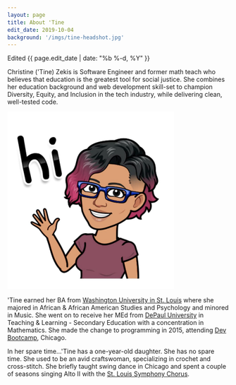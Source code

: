 ```yaml
---
layout: page
title: About 'Tine
edit_date: 2019-10-04
background: '/imgs/tine-headshot.jpg'
---
```


<p>Edited {{ page.edit_date | date: "%b %-d, %Y" }}</p>
<p>
  Christine ('Tine) Zekis is Software Engineer and former math teach who believes that education is the greatest tool for social justice. She combines her education background and web development skill-set to champion Diversity, Equity, and Inclusion in the tech industry, while delivering clean, well-tested code.
</p>
<div>
  <img width="75%" src="/imgs/tine-bitmoji.png">
</div>
<p>
  'Tine earned her BA from <a target="_blank" href="https://wustl.edu/">Washington University in St. Louis</a> where she majored in African &amp; African American Studies and Psychology and minored in Music. She went on to receive her MEd from <a target="_blank" href="https://www.depaul.edu/">DePaul University</a> in Teaching &amp; Learning - Secondary Education with a concentration in Mathematics. She made the change to programming in 2015, attending <a target="_blank" href="https://en.wikipedia.org/wiki/Dev_Bootcamp">Dev Bootcamp</a>, Chicago.
</p>
<p>
  In her spare time...'Tine has a one-year-old daughter. She has no spare time. She used to be an avid craftswoman, specializing in crochet and cross-stitch. She briefly taught swing dance in Chicago and spent a couple of seasons singing Alto II with the <a target="_blank" href="https://www.stlsymphony.org/en/musicians/choruses/stlsymphony-chorus/">St. Louis Symphony Chorus</a>.
</p>
